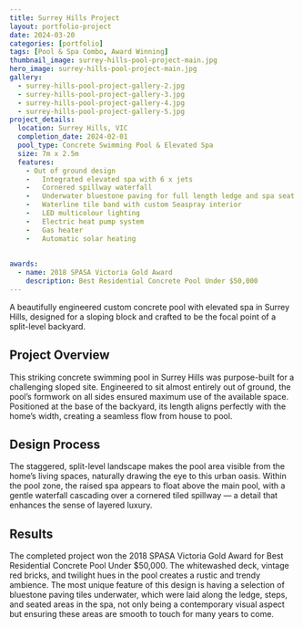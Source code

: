 ```yaml
---
title: Surrey Hills Project
layout: portfolio-project
date: 2024-03-20
categories: [portfolio]
tags: [Pool & Spa Combo, Award Winning]
thumbnail_image: surrey-hills-pool-project-main.jpg
hero_image: surrey-hills-pool-project-main.jpg
gallery:
  - surrey-hills-pool-project-gallery-2.jpg
  - surrey-hills-pool-project-gallery-3.jpg
  - surrey-hills-pool-project-gallery-4.jpg
  - surrey-hills-pool-project-gallery-5.jpg
project_details:
  location: Surrey Hills, VIC
  completion_date: 2024-02-01
  pool_type: Concrete Swimming Pool & Elevated Spa
  size: 7m x 2.5m
  features:
    - Out of ground design 
    -	Integrated elevated spa with 6 x jets
    -	Cornered spillway waterfall
    -	Underwater bluestone paving for full length ledge and spa seat
    -	Waterline tile band with custom Seaspray interior 
    -	LED multicolour lighting
    -	Electric heat pump system
    -	Gas heater 
    -	Automatic solar heating
    
 
awards:
  - name: 2018 SPASA Victoria Gold Award
    description: Best Residential Concrete Pool Under $50,000
---
```


A beautifully engineered custom concrete pool with elevated spa in Surrey Hills, designed for a sloping block and crafted to be the focal point of a split-level backyard.

## Project Overview

This striking concrete swimming pool in Surrey Hills was purpose-built for a challenging sloped site. Engineered to sit almost entirely out of ground, the pool’s formwork on all sides ensured maximum use of the available space. Positioned at the base of the backyard, its length aligns perfectly with the home’s width, creating a seamless flow from house to pool.


## Design Process

The staggered, split-level landscape makes the pool area visible from the home’s living spaces, naturally drawing the eye to this urban oasis. Within the pool zone, the raised spa appears to float above the main pool, with a gentle waterfall cascading over a cornered tiled spillway — a detail that enhances the sense of layered luxury.

## Results

The completed project won the 2018 SPASA Victoria Gold Award for Best Residential Concrete Pool Under $50,000. The whitewashed deck, vintage red bricks, and twilight hues in the pool creates a rustic and trendy ambience. The most unique feature of this design is having a selection of bluestone paving tiles underwater, which were laid along the ledge, steps, and seated areas in the spa, not only being a contemporary visual aspect but ensuring these areas are smooth to touch for many years to come.
